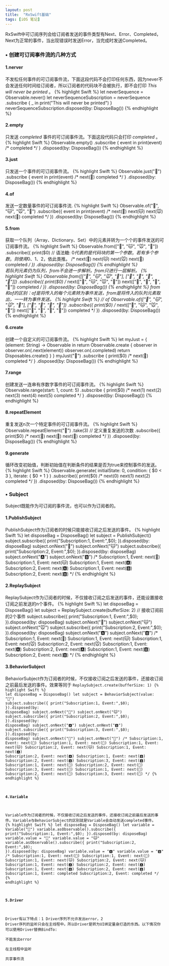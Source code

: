 ```yaml
---
layout: post
title:  "RxSwift基础"
tags: [iOS 笔记]
---
```

RxSwift中可订阅序列会给订阅者发送的事件类型有Next、Error、Completed，Next为正常的事件，当出现错误时发送Error，当完成时发送Completed。
### • 创建可订阅事件流的几种方式
#### 1.nerver
不发松任何事件的可订阅事件流，下面这段代码不会打印任何东西，因为never不会发送任何时间给订阅者，所以订阅者的代码块不会被执行，即不会打印 *This will never be printed* 。
{% highlight Swift %}
let neverSequence = Observable<String>.never()
let neverSequenceSubscription = neverSequence
                                    .subscribe { _ in
                                        print("This will never be printed")
                                    }
neverSequenceSubscription.disposed(by: DisposeBag())
{% endhighlight %}
#### 2.empty
只发送 *completed* 事件的可订阅事件流。下面这段代码只会打印 *completed* 。
{% highlight Swift %}
Observable<Int>.empty()
    .subscribe { event in
        print(event)
        /* 
         completed
         */
    }
    .disposed(by: DisposeBag())
{% endhighlight %}
#### 3.just
只发送一个事件的可订阅事件流。
{% highlight Swift %}
Observable.just("🔴")
    .subscribe { event in
    print(event)
    /* 
     next(🔴)
     completed
     */
    }
    .disposed(by: DisposeBag())
{% endhighlight %}
#### 4.of
发送一定数量事件的可订阅事件流.
{% highlight Swift %}
Observable.of("🐶", "🐱", "🐭", "🐹")
    .subscribe({ event in
        print(event)
        /*
         next(🐶)
         next(🐱)
         next(🐭)
         next(🐹)
         completed
         */
    })
    .disposed(by: DisposeBag())
{% endhighlight %}
#### 5.from
获取一个队列（Array、Dictionary、Set）中的元素并转为一个个的事件发送的可订阅事件流。
{% highlight Swift %}
Observable.from(["🐶", "🐱", "🐭", "🐹"])
    .subscribe({
        print($0)     // 语法糖: $0代表的是代码块的第一个参数，若有多个参数，则使用$0、$1、$2，依此类推。
        /*
         next(🐶)
         next(🐱)
         next(🐭)
         next(🐹)
         completed
        */
    })
    .disposed(by: DisposeBag())
{% endhighlight %}   
若队列元素仍为队列，from不会进一步解析。from只进行一层解析。
{% highlight Swift %}
Observable.from([["🐶", "🐱", "🐭", "🐹"], ["🍎", "🍐", "🍊", "🍋"]])
    .subscribe({
        print($0)
        /*
         next(["🐶", "🐱", "🐭", "🐹"])
         next(["🍎", "🍐", "🍊", "🍋"])
         completed
         */
    })
    .disposed(by: DisposeBag())
{% endhighlight %}
from和of的区别：of是将传入的每个元素转为事件发送，from是将传入的队列元素取出，一一转为事件发送。
{% highlight Swift %}
// of
Observable.of(["🐶", "🐱", "🐭", "🐹"], ["🍎", "🍐", "🍊", "🍋"])
    .subscribe({
        print($0)
        /*
         next(["🐶", "🐱", "🐭", "🐹"])
         next(["🍎", "🍐", "🍊", "🍋"])
         completed
         */
    })
    .disposed(by: DisposeBag())
{% endhighlight %}
#### 6.create
创建一个自定义的可订阅事件流。
{% highlight Swift %}
let myJust = { (element: String) -> Observable<String> in
    return Observable.create { observer in
                observer.on(.next(element))
                observer.on(.completed)
                return Disposables.create()
            }
    }
myJust("🔴")
    .subscribe {
        print($0)
        /*
         next(🔴)
         completed
        */
    }
    .disposed(by: DisposeBag())
{% endhighlight %}
#### 7.range
创建发送一连串有序数字事件的可订阅事件流。
{% highlight Swift %}
Observable.range(start: 1, count: 5)
    .subscribe {
        print($0)
        /*
         next(1)
         next(2)
         next(3)
         next(4)
         next(5)
         completed
        */
    }
    .disposed(by: DisposeBag())
{% endhighlight %}
#### 8.repeatElement
重复发送n次一个特定事件的可订阅事件流。
{% highlight Swift %}
Observable.repeatElement("🔴")
    .take(3)     // 定义重复发送的次数
    .subscribe({
        print($0)
        /*
         next(🔴)
         next(🔴)
         next(🔴)
         completed
        */
    })
    .disposed(by: DisposeBag())
{% endhighlight %}
#### 9.generate
循环改变初始值，判断初始值在判断条件的结果是否为true来控制事件的发送。
{% highlight Swift %}
Observable.generate(
    initialState: 0,
    condition: { $0 < 3 },
    iterate: { $0 + 1 }
    )
    .subscribe({
        print($0)
        /*
         next(0)
         next(1)
         next(2)
         completed
        */
    })
    .disposed(by: DisposeBag())
{% endhighlight %}
### • Subject
Subject既能作为可订阅的事件流，也可以作为订阅者的。
#### 1.PublishSubject
PublishSubject作为订阅者的时候只能接收订阅之后发送的事件。
{% highlight Swift %}
let disposeBag = DisposeBag()
let subject = PublishSubject<String>()
subject.subscribe({
    print("Subscription:1, Event:",$0);
}).disposed(by: disposeBag)
subject.onNext("🐶")
subject.onNext("🐱")
subject.subscribe({
    print("Subscription:2, Event:",$0);
}).disposed(by: disposeBag)
subject.onNext("🅰️")
subject.onNext("🅱️")
/*
 Subscription:1, Event: next(🐶)
 Subscription:1, Event: next(🐱)
 Subscription:1, Event: next(🅰️)
 Subscription:2, Event: next(🅰️)
 Subscription:1, Event: next(🅱️)
 Subscription:2, Event: next(🅱️)
*/
{% endhighlight %}
#### 2.ReplaySubject
ReplaySubject作为订阅者的时候，不仅接收订阅之后发送的事件，还能设置接收订阅之前发送的n个事件。
{% highlight Swift %}
let disposeBag = DisposeBag()
let subject = ReplaySubject<String>.create(bufferSize: 2)     // 接收订阅前的2个事件
subject.subscribe({
    print("Subscription:1, Event:",$0);
}).disposed(by: disposeBag)
subject.onNext("🐶")
subject.onNext("🐱")
subject.onNext("🐭")
subject.subscribe({
    print("Subscription:2, Event:",$0);
}).disposed(by: disposeBag)
subject.onNext("🅰️")
subject.onNext("🅱️")
/*
 Subscription:1, Event: next(🐶)
 Subscription:1, Event: next(🐱)
 Subscription:1, Event: next(🐭)
 Subscription:2, Event: next(🐭)
 Subscription:1, Event: next(🅰️)
 Subscription:2, Event: next(🅰️)
 Subscription:1, Event: next(🅱️)
 Subscription:2, Event: next(🅱️)
*/
{% endhighlight %}
#### 3.BehaviorSubject
BehaviorSubject作为订阅者的时候，不仅接收订阅之后发送的事件，还接收订阅之前最后发送的事件。效果等同于 <code>ReplaySubject<String>.create(bufferSize: 1) 
{% highlight Swift %}
let disposeBag = DisposeBag()
let subject = BehaviorSubject(value: "🔴")
subject.subscribe({
    print("Subscription:1, Event:",$0);
}).disposed(by: disposeBag)
subject.onNext("🐶")
subject.onNext("🐱")
subject.subscribe({
    print("Subscription:2, Event:",$0);
}).disposed(by: disposeBag)
subject.onNext("🅰️")
subject.onNext("🅱️")
subject.subscribe({
    print("Subscription:3, Event:",$0);
}).disposed(by: disposeBag)
subject.onNext("🍐")
subject.onNext("🍊")
/*
 Subscription:1, Event: next(🔴)
 Subscription:1, Event: next(🐶)
 Subscription:1, Event: next(🐱)
 Subscription:2, Event: next(🐱)
 Subscription:1, Event: next(🅰️)
 Subscription:2, Event: next(🅰️)
 Subscription:1, Event: next(🅱️)
 Subscription:2, Event: next(🅱️)
 Subscription:3, Event: next(🅱️)
 Subscription:1, Event: next(🍐)
 Subscription:2, Event: next(🍐)
 Subscription:3, Event: next(🍐)
 Subscription:1, Event: next(🍊)
 Subscription:2, Event: next(🍊)
 Subscription:3, Event: next(🍊)
*/
{% endhighlight %}
#### 4.Variable
Variable作为订阅者的时候，不仅接收订阅之后发送的事件，还接收订阅之前最后发送的事件。Variable与BehaviorSubject的区别就是Variable会自动发送completed事件。
{% highlight Swift %}
let disposeBag = DisposeBag()
let variable = Variable("🔴")
variable.asObservable().subscribe({
    print("Subscription:1, Event:",$0);
}).disposed(by: disposeBag)
variable.value = "🐶"
variable.value = "🐱"
variable.asObservable().subscribe({
    print("Subscription:2, Event:",$0);
}).disposed(by: disposeBag)
variable.value = "🅰️"
variable.value = "🅱️"
/*
 Subscription:1, Event: next(🔴)
 Subscription:1, Event: next(🐶)
 Subscription:1, Event: next(🐱)
 Subscription:2, Event: next(🐱)
 Subscription:1, Event: next(🅰️)
 Subscription:2, Event: next(🅰️)
 Subscription:1, Event: next(🅱️)
 Subscription:2, Event: next(🅱️)
 Subscription:1, Event: completed
 Subscription:2, Event: completed
*/
{% endhighlight %}
#### 5.Driver
Driver有以下特点：1 Driver序列不允许发出error，2 Driver序列的监听只会在主线程中。所以Driver是转为UI绑定量身打造的东西。以下情况你可以使用Driver替换BindTo:    
不能发出error    
在主线程中监听    
共享事件流    



